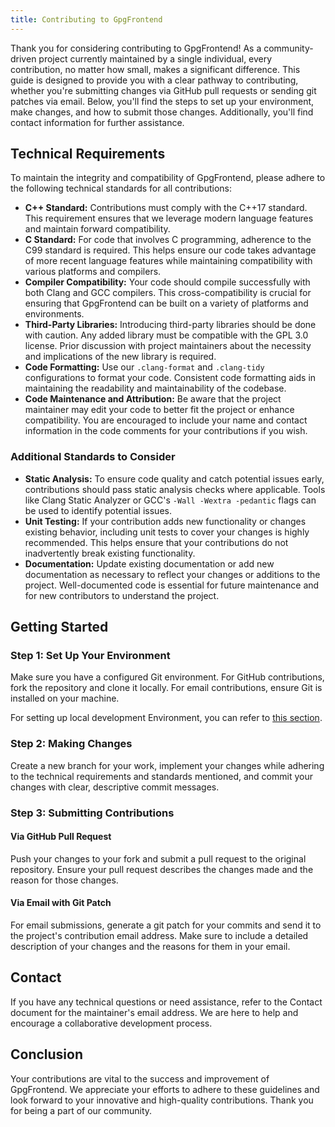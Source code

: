 ```yaml
---
title: Contributing to GpgFrontend
---
```


Thank you for considering contributing to GpgFrontend! As a community-driven
project currently maintained by a single individual, every contribution, no
matter how small, makes a significant difference. This guide is designed to
provide you with a clear pathway to contributing, whether you're submitting
changes via GitHub pull requests or sending git patches via email. Below, you'll
find the steps to set up your environment, make changes, and how to submit those
changes. Additionally, you'll find contact information for further assistance.

## Technical Requirements

To maintain the integrity and compatibility of GpgFrontend, please adhere to the
following technical standards for all contributions:

- **C++ Standard:** Contributions must comply with the C++17 standard. This
  requirement ensures that we leverage modern language features and maintain
  forward compatibility.
- **C Standard:** For code that involves C programming, adherence to the C99
  standard is required. This helps ensure our code takes advantage of more
  recent language features while maintaining compatibility with various
  platforms and compilers.
- **Compiler Compatibility:** Your code should compile successfully with both
  Clang and GCC compilers. This cross-compatibility is crucial for ensuring that
  GpgFrontend can be built on a variety of platforms and environments.
- **Third-Party Libraries:** Introducing third-party libraries should be done
  with caution. Any added library must be compatible with the GPL 3.0 license.
  Prior discussion with project maintainers about the necessity and implications
  of the new library is required.
- **Code Formatting:** Use our `.clang-format` and `.clang-tidy` configurations
  to format your code. Consistent code formatting aids in maintaining the
  readability and maintainability of the codebase.
- **Code Maintenance and Attribution:** Be aware that the project maintainer may
  edit your code to better fit the project or enhance compatibility. You are
  encouraged to include your name and contact information in the code comments
  for your contributions if you wish.

### Additional Standards to Consider

- **Static Analysis:** To ensure code quality and catch potential issues early,
  contributions should pass static analysis checks where applicable. Tools like
  Clang Static Analyzer or GCC's `-Wall -Wextra -pedantic` flags can be used to
  identify potential issues.
- **Unit Testing:** If your contribution adds new functionality or changes
  existing behavior, including unit tests to cover your changes is highly
  recommended. This helps ensure that your contributions do not inadvertently
  break existing functionality.
- **Documentation:** Update existing documentation or add new documentation as
  necessary to reflect your changes or additions to the project. Well-documented
  code is essential for future maintenance and for new contributors to
  understand the project.

## Getting Started

### Step 1: Set Up Your Environment

Make sure you have a configured Git environment. For GitHub contributions, fork
the repository and clone it locally. For email contributions, ensure Git is
installed on your machine.

For setting up local development Environment, you can refer to [this
section](setup-dev-env.md).

### Step 2: Making Changes

Create a new branch for your work, implement your changes while adhering to the
technical requirements and standards mentioned, and commit your changes with
clear, descriptive commit messages.

### Step 3: Submitting Contributions

#### Via GitHub Pull Request

Push your changes to your fork and submit a pull request to the original
repository. Ensure your pull request describes the changes made and the reason
for those changes.

#### Via Email with Git Patch

For email submissions, generate a git patch for your commits and send it to the
project's contribution email address. Make sure to include a detailed
description of your changes and the reasons for them in your email.

## Contact

If you have any technical questions or need assistance, refer to the Contact
document for the maintainer's email address. We are here to help and encourage a
collaborative development process.

## Conclusion

Your contributions are vital to the success and improvement of GpgFrontend. We
appreciate your efforts to adhere to these guidelines and look forward to your
innovative and high-quality contributions. Thank you for being a part of our
community.
